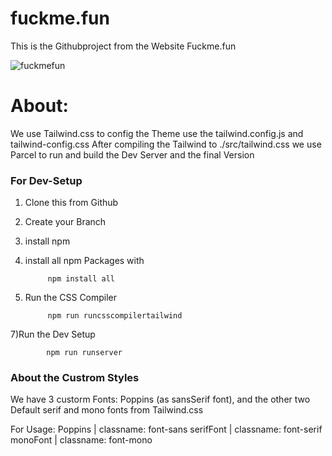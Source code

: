 # fuckme.fun
This is the Githubproject from the Website <a hreff="https://fuckme.fun">Fuckme.fun</a>

![fuckmefun](https://user-images.githubusercontent.com/67086658/156753942-0b44a97e-d5e2-49be-8d4f-825131147274.png)

# About:
We use Tailwind.css to config the Theme use the tailwind.config.js and tailwind-config.css
After compiling the Tailwind to ./src/tailwind.css we use Parcel to run and build the Dev Server and the final Version

### For Dev-Setup

1) Clone this from Github
2) Create your Branch
4) install npm
5) install all npm Packages with 
            
            npm install all

6) Run the CSS Compiler
            
            npm run runcsscompilertailwind

7)Run the Dev Setup
            
            npm run runserver

### About the Custrom Styles

We have 3 custorm Fonts:
Poppins (as sansSerif font),
and the other two Default serif and mono fonts from Tailwind.css
 
For Usage:
Poppins | classname: font-sans
serifFont | classname: font-serif
monoFont | classname: font-mono 

